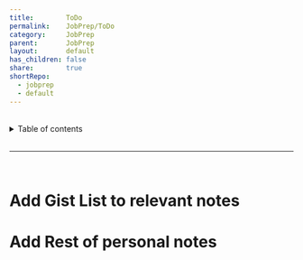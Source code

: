 ```yaml
---
title:        ToDo
permalink:    JobPrep/ToDo
category:     JobPrep
parent:       JobPrep
layout:       default
has_children: false
share:        true
shortRepo:
  - jobprep
  - default          
---
```



<br/>          

<details markdown="block">                
<summary>                
Table of contents                
</summary>                
{: .text-delta }                
1. TOC                
{:toc}                
</details>                

<br/>                

***                

<br/>

# Add Gist List to relevant notes

# Add Rest of personal notes